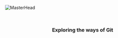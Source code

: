 ![MasterHead](https://user-images.githubusercontent.com/74038190/225813708-98b745f2-7d22-48cf-9150-083f1b00d6c9.gif)



<br>
<h3 align="center">Exploring the ways of Git</h3>
<br>
